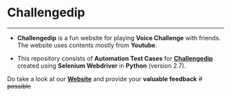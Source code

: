 Challengedip
============
***
+ **Challengedip** is a fun website for playing **Voice Challenge** with friends. The website uses contents mostly from __Youtube__.

+ This repository consists of **Automation Test Cases** for [**Challengedip**](https://challengedip.com/) created using __Selenium Webdriver__ in **Python** (version 2.7).

Do take a look at our [**Website**](https://challengedip.com/) and provide your **valuable feedback** ~~if possible~~
